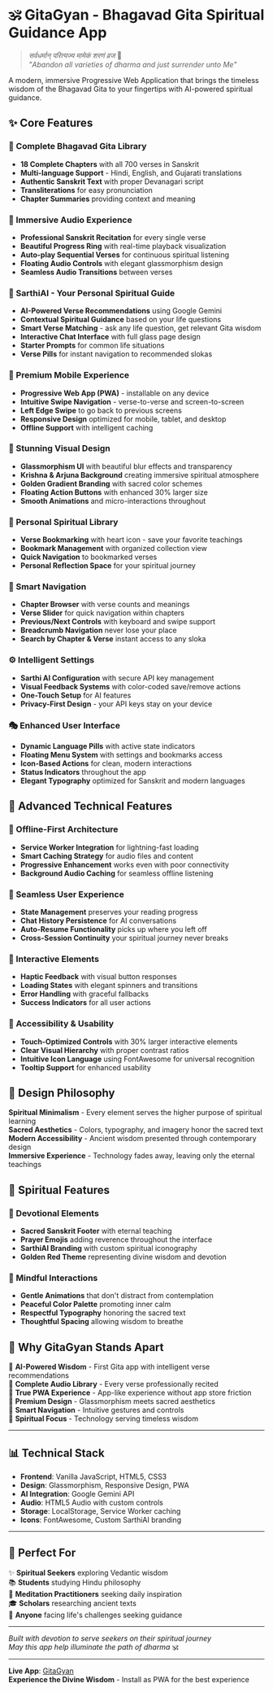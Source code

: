 # 🕉️ GitaGyan - Bhagavad Gita Spiritual Guidance App

> *सर्वधर्मान् परित्यज्य मामेकं शरणं व्रज* 🙏  
> *"Abandon all varieties of dharma and just surrender unto Me"*

A modern, immersive Progressive Web Application that brings the timeless wisdom of the Bhagavad Gita to your fingertips with AI-powered spiritual guidance.

## ✨ Core Features

### 📖 Complete Bhagavad Gita Library
- **18 Complete Chapters** with all 700 verses in Sanskrit
- **Multi-language Support** - Hindi, English, and Gujarati translations
- **Authentic Sanskrit Text** with proper Devanagari script
- **Transliterations** for easy pronunciation
- **Chapter Summaries** providing context and meaning

### 🎵 Immersive Audio Experience
- **Professional Sanskrit Recitation** for every single verse
- **Beautiful Progress Ring** with real-time playback visualization
- **Auto-play Sequential Verses** for continuous spiritual listening
- **Floating Audio Controls** with elegant glassmorphism design
- **Seamless Audio Transitions** between verses

### 🤖 SarthiAI - Your Personal Spiritual Guide
- **AI-Powered Verse Recommendations** using Google Gemini
- **Contextual Spiritual Guidance** based on your life questions
- **Smart Verse Matching** - ask any life question, get relevant Gita wisdom
- **Interactive Chat Interface** with full glass page design
- **Starter Prompts** for common life situations
- **Verse Pills** for instant navigation to recommended slokas

### 📱 Premium Mobile Experience
- **Progressive Web App (PWA)** - installable on any device
- **Intuitive Swipe Navigation** - verse-to-verse and screen-to-screen
- **Left Edge Swipe** to go back to previous screens
- **Responsive Design** optimized for mobile, tablet, and desktop
- **Offline Support** with intelligent caching

### 🎨 Stunning Visual Design
- **Glassmorphism UI** with beautiful blur effects and transparency
- **Krishna & Arjuna Background** creating immersive spiritual atmosphere
- **Golden Gradient Branding** with sacred color schemes
- **Floating Action Buttons** with enhanced 30% larger size
- **Smooth Animations** and micro-interactions throughout

### 🔖 Personal Spiritual Library
- **Verse Bookmarking** with heart icon - save your favorite teachings
- **Bookmark Management** with organized collection view
- **Quick Navigation** to bookmarked verses
- **Personal Reflection Space** for your spiritual journey

### 🎯 Smart Navigation
- **Chapter Browser** with verse counts and meanings
- **Verse Slider** for quick navigation within chapters
- **Previous/Next Controls** with keyboard and swipe support
- **Breadcrumb Navigation** never lose your place
- **Search by Chapter & Verse** instant access to any sloka

### ⚙️ Intelligent Settings
- **Sarthi AI Configuration** with secure API key management
- **Visual Feedback Systems** with color-coded save/remove actions
- **One-Touch Setup** for AI features
- **Privacy-First Design** - your API keys stay on your device

### 🎭 Enhanced User Interface
- **Dynamic Language Pills** with active state indicators
- **Floating Menu System** with settings and bookmarks access
- **Icon-Based Actions** for clean, modern interactions
- **Status Indicators** throughout the app
- **Elegant Typography** optimized for Sanskrit and modern languages

## 🚀 Advanced Technical Features

### 💾 Offline-First Architecture
- **Service Worker Integration** for lightning-fast loading
- **Smart Caching Strategy** for audio files and content
- **Progressive Enhancement** works even with poor connectivity
- **Background Audio Caching** for seamless offline listening

### 🔄 Seamless User Experience
- **State Management** preserves your reading progress
- **Chat History Persistence** for AI conversations
- **Auto-Resume Functionality** picks up where you left off
- **Cross-Session Continuity** your spiritual journey never breaks

### 🎪 Interactive Elements
- **Haptic Feedback** with visual button responses
- **Loading States** with elegant spinners and transitions
- **Error Handling** with graceful fallbacks
- **Success Indicators** for all user actions

### 🌈 Accessibility & Usability
- **Touch-Optimized Controls** with 30% larger interactive elements
- **Clear Visual Hierarchy** with proper contrast ratios
- **Intuitive Icon Language** using FontAwesome for universal recognition
- **Tooltip Support** for enhanced usability

## 🎨 Design Philosophy

**Spiritual Minimalism** - Every element serves the higher purpose of spiritual learning  
**Sacred Aesthetics** - Colors, typography, and imagery honor the sacred text  
**Modern Accessibility** - Ancient wisdom presented through contemporary design  
**Immersive Experience** - Technology fades away, leaving only the eternal teachings  

## 🙏 Spiritual Features

### 📿 Devotional Elements
- **Sacred Sanskrit Footer** with eternal teaching
- **Prayer Emojis** adding reverence throughout the interface  
- **SarthiAI Branding** with custom spiritual iconography
- **Golden Red Theme** representing divine wisdom and devotion

### 🧘 Mindful Interactions
- **Gentle Animations** that don't distract from contemplation
- **Peaceful Color Palette** promoting inner calm
- **Respectful Typography** honoring the sacred text
- **Thoughtful Spacing** allowing wisdom to breathe

## 🌟 Why GitaGyan Stands Apart

🎯 **AI-Powered Wisdom** - First Gita app with intelligent verse recommendations  
🎵 **Complete Audio Library** - Every verse professionally recited  
📱 **True PWA Experience** - App-like experience without app store friction  
🎨 **Premium Design** - Glassmorphism meets sacred aesthetics  
🧠 **Smart Navigation** - Intuitive gestures and controls  
💫 **Spiritual Focus** - Technology serving timeless wisdom  

---

## 📊 Technical Stack

- **Frontend**: Vanilla JavaScript, HTML5, CSS3
- **Design**: Glassmorphism, Responsive Design, PWA
- **AI Integration**: Google Gemini API
- **Audio**: HTML5 Audio with custom controls
- **Storage**: LocalStorage, Service Worker caching
- **Icons**: FontAwesome, Custom SarthiAI branding

---

## 🎉 Perfect For

✨ **Spiritual Seekers** exploring Vedantic wisdom  
📚 **Students** studying Hindu philosophy  
🧘 **Meditation Practitioners** seeking daily inspiration  
🎓 **Scholars** researching ancient texts  
💭 **Anyone** facing life's challenges seeking guidance  

---

*Built with devotion to serve seekers on their spiritual journey*  
*May this app help illuminate the path of dharma* 🕉️

---

**Live App**: [GitaGyan](https://gitagyan.github.io)  
**Experience the Divine Wisdom** - Install as PWA for the best experience